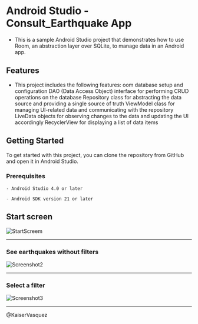 # Android Studio - Consult_Earthquake App

- This is a sample Android Studio project that demonstrates how to use Room,
an abstraction layer over SQLite, to manage data in an Android app.

## Features

- This project includes the following features:
oom database setup and configuration
DAO (Data Access Object) interface for performing CRUD operations on the database
Repository class for abstracting the data source and providing a single source of truth
ViewModel class for managing UI-related data and communicating with the repository
LiveData objects for observing changes to the data and updating the UI accordingly
RecyclerView for displaying a list of data items

## Getting Started

To get started with this project, you can clone the repository from GitHub and open it in Android Studio.

### Prerequisites

    - Android Studio 4.0 or later

    - Android SDK version 21 or later

## Start screen

![StartScreem](https://user-images.githubusercontent.com/91572439/220957253-5bcccdf1-712b-4647-a310-6e570be41f3b.jpeg)

_______________________________________________________________________________________________________________________________

### See earthquakes without filters

![Screenshot2](https://user-images.githubusercontent.com/91572439/220958170-b55938e6-2037-47bc-bb04-4ffeccd355d1.jpg)

_______________________________________________________________________________________________________________________________

### Select a filter

![Screenshot3](https://user-images.githubusercontent.com/91572439/220958195-e67a772f-9311-40e9-90a8-daf4b9f68bda.jpg)

_______________________________________________________________________________________________________________________________

@KaiserVasquez
